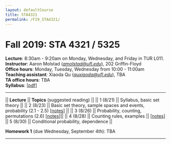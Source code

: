 ```yaml
---
layout: defaultCourse
title: STA4321
permalink: /F19_STA4321/
---
```

# Fall 2019: STA 4321 / 5325

**Lecture**: 8:30am - 9:20am on Monday, Wednesday, and Friday in TUR L011.  
**Instructor**: Aaron Molstad (*amolstad@ufl.edu*), 202 Griffin-Floyd  
**Office hours**: Monday, Tuesday, Wednesday from 10:00 - 11:00am  
**Teaching assistant**: Xiaoda Qu (*quxiaoda@ufl.edu*), TBA  
**TA office hours**: TBA  
**Syllabus**: [[pdf](/docs/Syllabus.pdf)]


---------------


||  **Lecture** ||  **Topics** (suggested reading) ||
|| 1 (8/21)  || Syllabus, basic set theory ||
|| 2 (8/23)  || Basic set theory, sample spaces and events, probability (2.1 - 2.5) [[notes](https://ufl.instructure.com/courses/382258/files/45098575/download?wrap=1)] ||
|| 3 (8/26)  || Probability, counting, permutations (2.6) [[notes](https://ufl.instructure.com/courses/382258/files/45098576/download?wrap=1)]|| 
|| 4 (8/28)  || Counting rules, examples || [[notes](https://ufl.instructure.com/courses/382258/files/45124035/download?wrap=1)]  
|| 5 (8/30)  || Conditional probability, dependence   ||  

**Homework 1** (due Wednesday, September 4th): TBA


---------------

